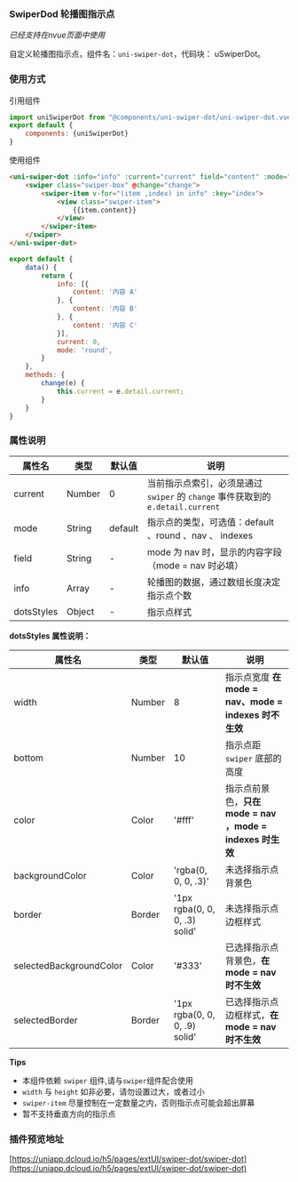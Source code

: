 ### SwiperDod 轮播图指示点
*已经支持在nvue页面中使用*

自定义轮播图指示点，组件名：``uni-swiper-dot``，代码块： uSwiperDot。

### 使用方式

引用组件 

```javascript
import uniSwiperDot from "@components/uni-swiper-dot/uni-swiper-dot.vue"
export default {
    components: {uniSwiperDot}
}
```

使用组件

```html
<uni-swiper-dot :info="info" :current="current" field="content" :mode="mode">
	<swiper class="swiper-box" @change="change">
		<swiper-item v-for="(item ,index) in info" :key="index">
			<view class="swiper-item">
				{{item.content}}
			</view>
		</swiper-item>
	</swiper>
</uni-swiper-dot>
```

```javascript
export default {
	data() {
		return {
			info: [{
				content: '内容 A'
			}, {
				content: '内容 B'
			}, {
				content: '内容 C'
			}],
			current: 0,
			mode: 'round',
		}
	},
	methods: {
		change(e) {
			this.current = e.detail.current;
		}
	}
}
```

### 属性说明

|属性名		|类型	|默认值	|说明																			|
|---		|----	|---	|---																			|
|current	|Number	|0		|当前指示点索引，必须是通过 `swiper` 的 `change` 事件获取到的 `e.detail.current`|
|mode		|String	|default|指示点的类型，可选值：default 、round 、nav	 、 indexes 						|
|field		|String	|-		| mode 为 nav 时，显示的内容字段（mode = nav 时必填）							|
|info		|Array	|-		|轮播图的数据，通过数组长度决定指示点个数										|
|dotsStyles	|Object	|-		|指示点样式																	|

**dotsStyles 属性说明：**

|属性名					|类型	|默认值							|说明														|
|---					|----	|---							|---														|
|width					|Number	| 8								|指示点宽度 **在 mode = nav、mode = indexes 时不生效**		|
|bottom					|Number	| 10							|指示点距 `swiper` 底部的高度								|
|color					|Color	| '#fff'						|指示点前景色，**只在 mode = nav ，mode = indexes 时生效**	|
|backgroundColor		|Color	| 'rgba(0, 0, 0, .3)'			|未选择指示点背景色											|
|border					|Border	| '1px rgba(0, 0, 0, .3) solid'	|未选择指示点边框样式										|
|selectedBackgroundColor|Color	| '#333'						|已选择指示点背景色，**在 mode = nav 时不生效**				|
|selectedBorder			|Border	| '1px rgba(0, 0, 0, .9) solid'	|已选择指示点边框样式，**在 mode = nav 时不生效**			|

**Tips**

- 本组件依赖 `swiper` 组件,请与`swiper`组件配合使用
- `width` 与 `height` 如非必要，请勿设置过大，或者过小
- `swiper-item` 尽量控制在一定数量之内，否则指示点可能会超出屏幕
- 暂不支持垂直方向的指示点


### 插件预览地址 

[https://uniapp.dcloud.io/h5/pages/extUI/swiper-dot/swiper-dot](https://uniapp.dcloud.io/h5/pages/extUI/swiper-dot/swiper-dot)

